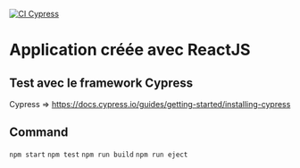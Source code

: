 [![CI Cypress](https://github.com/enzotoyos/React-calculator-test/actions/workflows/nodeci.yml/badge.svg)](https://github.com/enzotoyos/React-calculator-test/actions/workflows/nodeci.yml)

# Application créée avec ReactJS

## Test avec le framework Cypress

Cypress => https://docs.cypress.io/guides/getting-started/installing-cypress

## Command

`npm start`
`npm test`
`npm run build`
`npm run eject`
